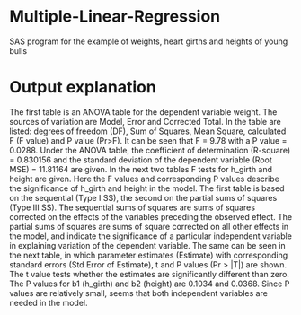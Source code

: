 # Multiple-Linear-Regression
SAS program for the example of weights, heart girths and heights of young bulls
# Output explanation
The first table is an ANOVA table for the dependent variable weight. The sources of variation are Model, Error and Corrected Total. In the table are listed: degrees of freedom (DF), Sum of Squares, Mean Square, calculated F (F value) and P value (Pr>F). It can be seen that F = 9.78 with a P value = 0.0288. Under the ANOVA table, the coefficient 
of determination (R-square) = 0.830156 and the standard deviation of the dependent variable (Root MSE) = 11.81164 are given. In the next two tables F tests for h_girth and 
height are given. Here the F values and corresponding P values describe the significance of h_girth and height in the model. The first table is based on the sequential (Type I SS), the second on the partial sums of squares (Type III SS). The sequential sums of squares are sums of squares corrected on the effects of the variables preceding the observed effect. The partial sums of squares are sums of square corrected on all other effects in the model, and indicate the significance of a particular independent variable in explaining variation of the dependent variable. The same can be seen in the next table, in which parameter estimates (Estimate) with corresponding standard errors (Std Error of Estimate), t and P values (Pr > |T|) are shown. The t value tests whether the estimates are significantly different than zero. The P values for b1 (h_girth) and b2 (height) are 0.1034 and 0.0368. Since P values are relatively small, seems that both independent variables are needed in the model.
